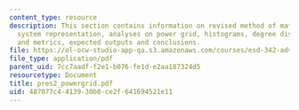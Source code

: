 ```yaml
---
content_type: resource
description: This section contains information on revised method of matrix generation,
  system representation, analyses on power grid, histograms, degree distributions
  and metrics, expected outputs and conclusions.
file: https://ol-ocw-studio-app-qa.s3.amazonaws.com/courses/esd-342-advanced-system-architecture-spring-2006/487077c4413930b0ce2f641694521e11_pres2_powergrid.pdf
file_type: application/pdf
parent_uid: 7cc7aadf-f2e1-b076-fe1d-e2aa187324d5
resourcetype: Document
title: pres2_powergrid.pdf
uid: 487077c4-4139-30b0-ce2f-641694521e11
---
```

